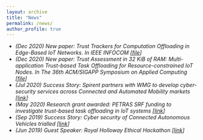 ```yaml
---
layout: archive
title: "News"
permalink: /news/
author_profile: true
---
```


 * <i class="fas fa-fw fa-file" aria-hidden="true" /> (Dec 2020) New paper: Trust Trackers for Computation Offloading in Edge-Based IoT Networks. In *IEEE INFOCOM* [[file](https://github.com/MBradbury/publications/raw/master/papers/InfoCom2021.pdf)] 
 * <i class="fas fa-fw fa-file" aria-hidden="true" /> (Dec 2020) New paper: Trust Assessment in 32 KiB of RAM: Multi-application Trust-based Task Offloading for Resource-constrained IoT Nodes. In *The 36th ACM/SIGAPP Symposium on Applied Computing* [[file](https://github.com/MBradbury/publications/raw/master/papers/SAC-DADS2021.pdf)]
 * <i class="fas fa-fw fa-check-square" aria-hidden="true" /> (Jul 2020) Success Story: Spirent partners with WMG to develop cyber-security services across Connected and Automated Mobility markets [[link](https://warwick.ac.uk/fac/sci/wmg/business/success-stories/cyber-resilience/)]
 * <i class="fas fa-fw fa-desktop" aria-hidden="true" /> (May 2020) Research grant awarded: PETRAS SRF funding to investigate trust-based task offloading in IoT systems [[link](https://warwick.ac.uk/fac/sci/dcs/news/?newsItem=8a1785d8721768f401723d62f6e13f9f)]
 * <i class="fas fa-fw fa-check-square" aria-hidden="true" /> (Sep 2019) Success Story: Cyber security of Connected Autonomous Vehicles trialled [[link](https://warwick.ac.uk/newsandevents/pressreleases/cyber_security_of/)]
 * <i class="fas fa-fw fa-volume-up" aria-hidden="true" /> (Jun 2019) Guest Speaker: Royal Holloway Ethical Hackathon [[link](https://www.fairspacehub.org/news/2019/6/11/royal-holloway-ethical-hackathon)]
